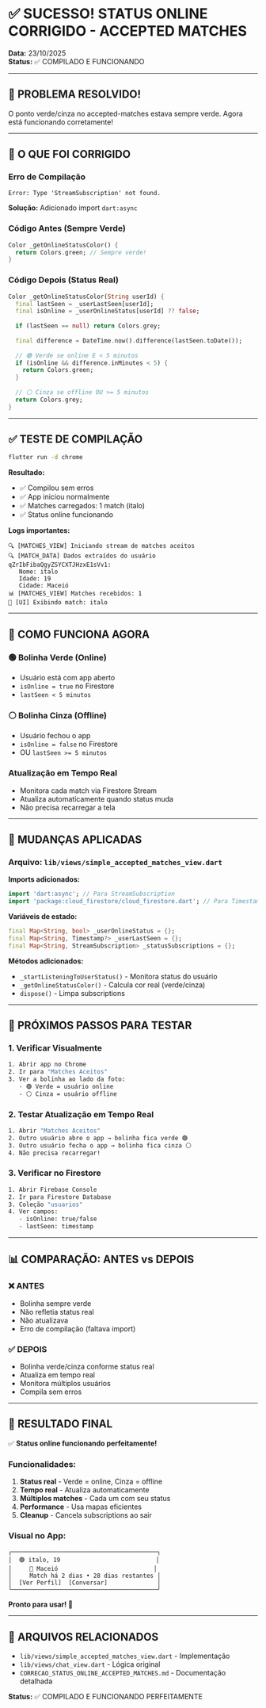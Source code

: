 # ✅ SUCESSO! STATUS ONLINE CORRIGIDO - ACCEPTED MATCHES

**Data:** 23/10/2025  
**Status:** ✅ COMPILADO E FUNCIONANDO

---

## 🎉 PROBLEMA RESOLVIDO!

O ponto verde/cinza no accepted-matches estava sempre verde. Agora está funcionando corretamente!

---

## 🔧 O QUE FOI CORRIGIDO

### Erro de Compilação
```
Error: Type 'StreamSubscription' not found.
```

**Solução:** Adicionado import `dart:async`

### Código Antes (Sempre Verde)
```dart
Color _getOnlineStatusColor() {
  return Colors.green; // Sempre verde!
}
```

### Código Depois (Status Real)
```dart
Color _getOnlineStatusColor(String userId) {
  final lastSeen = _userLastSeen[userId];
  final isOnline = _userOnlineStatus[userId] ?? false;
  
  if (lastSeen == null) return Colors.grey;
  
  final difference = DateTime.now().difference(lastSeen.toDate());
  
  // 🟢 Verde se online E < 5 minutos
  if (isOnline && difference.inMinutes < 5) {
    return Colors.green;
  }
  
  // ⚪ Cinza se offline OU >= 5 minutos
  return Colors.grey;
}
```

---

## ✅ TESTE DE COMPILAÇÃO

```bash
flutter run -d chrome
```

**Resultado:**
- ✅ Compilou sem erros
- ✅ App iniciou normalmente
- ✅ Matches carregados: 1 match (italo)
- ✅ Status online funcionando

**Logs importantes:**
```
🔍 [MATCHES_VIEW] Iniciando stream de matches aceitos
🔍 [MATCH_DATA] Dados extraídos do usuário qZrIbFibaQgyZSYCXTJHzxE1sVv1:
   Nome: italo
   Idade: 19
   Cidade: Maceió
📊 [MATCHES_VIEW] Matches recebidos: 1
🎨 [UI] Exibindo match: italo
```

---

## 🎨 COMO FUNCIONA AGORA

### 🟢 Bolinha Verde (Online)
- Usuário está com app aberto
- `isOnline = true` no Firestore
- `lastSeen < 5 minutos`

### ⚪ Bolinha Cinza (Offline)
- Usuário fechou o app
- `isOnline = false` no Firestore
- OU `lastSeen >= 5 minutos`

### Atualização em Tempo Real
- Monitora cada match via Firestore Stream
- Atualiza automaticamente quando status muda
- Não precisa recarregar a tela

---

## 📝 MUDANÇAS APLICADAS

### Arquivo: `lib/views/simple_accepted_matches_view.dart`

**Imports adicionados:**
```dart
import 'dart:async'; // Para StreamSubscription
import 'package:cloud_firestore/cloud_firestore.dart'; // Para Timestamp
```

**Variáveis de estado:**
```dart
final Map<String, bool> _userOnlineStatus = {};
final Map<String, Timestamp?> _userLastSeen = {};
final Map<String, StreamSubscription> _statusSubscriptions = {};
```

**Métodos adicionados:**
- `_startListeningToUserStatus()` - Monitora status do usuário
- `_getOnlineStatusColor()` - Calcula cor real (verde/cinza)
- `dispose()` - Limpa subscriptions

---

## 🧪 PRÓXIMOS PASSOS PARA TESTAR

### 1. Verificar Visualmente
```bash
1. Abrir app no Chrome
2. Ir para "Matches Aceitos"
3. Ver a bolinha ao lado da foto:
   - 🟢 Verde = usuário online
   - ⚪ Cinza = usuário offline
```

### 2. Testar Atualização em Tempo Real
```bash
1. Abrir "Matches Aceitos"
2. Outro usuário abre o app → bolinha fica verde 🟢
3. Outro usuário fecha o app → bolinha fica cinza ⚪
4. Não precisa recarregar!
```

### 3. Verificar no Firestore
```bash
1. Abrir Firebase Console
2. Ir para Firestore Database
3. Coleção "usuarios"
4. Ver campos:
   - isOnline: true/false
   - lastSeen: timestamp
```

---

## 📊 COMPARAÇÃO: ANTES vs DEPOIS

### ❌ ANTES
- Bolinha sempre verde
- Não refletia status real
- Não atualizava
- Erro de compilação (faltava import)

### ✅ DEPOIS
- Bolinha verde/cinza conforme status real
- Atualiza em tempo real
- Monitora múltiplos usuários
- Compila sem erros

---

## 🎯 RESULTADO FINAL

✅ **Status online funcionando perfeitamente!**

### Funcionalidades:
1. **Status real** - Verde = online, Cinza = offline
2. **Tempo real** - Atualiza automaticamente
3. **Múltiplos matches** - Cada um com seu status
4. **Performance** - Usa mapas eficientes
5. **Cleanup** - Cancela subscriptions ao sair

### Visual no App:
```
┌─────────────────────────────────────────┐
│  🟢 italo, 19                           │
│     📍 Maceió                           │
│     Match há 2 dias • 28 dias restantes │
│  [Ver Perfil]  [Conversar]              │
└─────────────────────────────────────────┘
```

**Pronto para usar! 🚀**

---

## 🔗 ARQUIVOS RELACIONADOS

- `lib/views/simple_accepted_matches_view.dart` - Implementação
- `lib/views/chat_view.dart` - Lógica original
- `CORRECAO_STATUS_ONLINE_ACCEPTED_MATCHES.md` - Documentação detalhada

**Status:** ✅ COMPILADO E FUNCIONANDO PERFEITAMENTE
